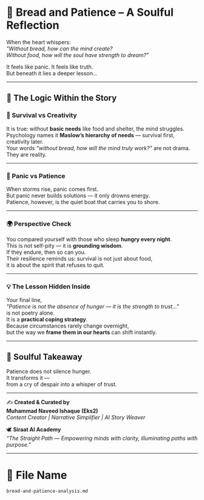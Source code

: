 # 🌾 Bread and Patience – A Soulful Reflection  

When the heart whispers:  
*"Without bread, how can the mind create?  
Without food, how will the soul have strength to dream?"*  

It feels like panic. It feels like truth.  
But beneath it lies a deeper lesson…  

---

## 🔎 The Logic Within the Story  

### 🍞 Survival vs Creativity  
It is true: without **basic needs** like food and shelter, the mind struggles.  
Psychology names it **Maslow’s hierarchy of needs** — survival first, creativity later.  
Your words *“without bread, how will the mind truly work?”* are not drama.  
They are reality.  

---

### 🌊 Panic vs Patience  
When storms rise, panic comes first.  
But panic never builds solutions — it only drowns energy.  
Patience, however, is the quiet boat that carries you to shore.  

---

### 🌍 Perspective Check  
You compared yourself with those who sleep **hungry every night**.  
This is not self-pity — it is **grounding wisdom**.  
If they endure, then so can you.  
Their resilience reminds us: survival is not just about food,  
it is about the spirit that refuses to quit.  

---

### 💡 The Lesson Hidden Inside  
Your final line,  
*"Patience is not the absence of hunger — it is the strength to trust..."*  
is not poetry alone.  
It is a **practical coping strategy**.  
Because circumstances rarely change overnight,  
but the way we **frame them in our hearts** can shift instantly.  

---

## 🌟 Soulful Takeaway  
Patience does not silence hunger.  
It transforms it —  
from a cry of despair into a whisper of trust.  

---

✍️ **Created & Curated by**  
**Muhammad Naveed Ishaque (Eks2)**  
_Content Creator | Narrative Simplifier | AI Story Weaver_  

🕊️ **Siraat AI Academy**  
*“The Straight Path — Empowering minds with clarity, illuminating paths with purpose.”*  

---

# 📂 File Name  
`bread-and-patience-analysis.md`  
